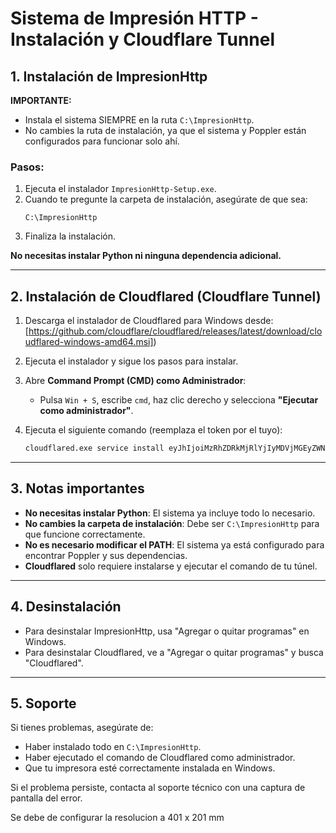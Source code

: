 # Sistema de Impresión HTTP - Instalación y Cloudflare Tunnel

## 1. Instalación de ImpresionHttp

**IMPORTANTE:**
- Instala el sistema SIEMPRE en la ruta `C:\ImpresionHttp`.
- No cambies la ruta de instalación, ya que el sistema y Poppler están configurados para funcionar solo ahí.

### Pasos:
1. Ejecuta el instalador `ImpresionHttp-Setup.exe`.
2. Cuando te pregunte la carpeta de instalación, asegúrate de que sea:
   ```
   C:\ImpresionHttp
   ```
3. Finaliza la instalación.

**No necesitas instalar Python ni ninguna dependencia adicional.**

---

## 2. Instalación de Cloudflared (Cloudflare Tunnel)

1. Descarga el instalador de Cloudflared para Windows desde:
   [https://github.com/cloudflare/cloudflared/releases/latest/download/cloudflared-windows-amd64.msi])

2. Ejecuta el instalador y sigue los pasos para instalar.

3. Abre **Command Prompt (CMD) como Administrador**:
   - Pulsa `Win + S`, escribe `cmd`, haz clic derecho y selecciona **"Ejecutar como administrador"**.

4. Ejecuta el siguiente comando (reemplaza el token por el tuyo):
   ```sh
   cloudflared.exe service install eyJhIjoiMzRhZDRkMjRlYjIyMDVjMGEyZWNhMjcwOTZlYzliY2UiLCJ0IjoiY2I0NzFiMTMtMTk2YS00M2E3LTkxOTEtNGJhMGMzODg5MmRjIiwicyI6IllUQXpaamMyTlRZdFptUmxOQzAwT1dRNUxUa3laVEl0TnpWaVpEaGxPVGd4TmpVMCJ9
   ```

---

## 3. Notas importantes

- **No necesitas instalar Python**: El sistema ya incluye todo lo necesario.
- **No cambies la carpeta de instalación**: Debe ser `C:\ImpresionHttp` para que funcione correctamente.
- **No es necesario modificar el PATH**: El sistema ya está configurado para encontrar Poppler y sus dependencias.
- **Cloudflared** solo requiere instalarse y ejecutar el comando de tu túnel.

---

## 4. Desinstalación

- Para desinstalar ImpresionHttp, usa "Agregar o quitar programas" en Windows.
- Para desinstalar Cloudflared, ve a "Agregar o quitar programas" y busca "Cloudflared".

---

## 5. Soporte

Si tienes problemas, asegúrate de:
- Haber instalado todo en `C:\ImpresionHttp`.
- Haber ejecutado el comando de Cloudflared como administrador.
- Que tu impresora esté correctamente instalada en Windows.

Si el problema persiste, contacta al soporte técnico con una captura de pantalla del error. 


Se debe de configurar la resolucion a 401 x 201 mm